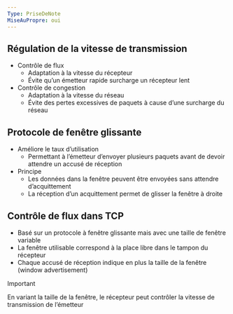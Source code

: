 ```yaml
---
Type: PriseDeNote
MiseAuPropre: oui
---
```


## Régulation de la vitesse de transmission
- Contrôle de flux
	- Adaptation à la vitesse du récepteur
	- Évite qu’un émetteur rapide surcharge un récepteur lent
- Contrôle de congestion
	- Adaptation à la vitesse du réseau
	- Évite des pertes excessives de paquets à cause d’une surcharge du réseau

## Protocole de fenêtre glissante
- Améliore le taux d’utilisation
	- Permettant à l’émetteur d’envoyer plusieurs paquets avant de devoir attendre un accusé de réception
- Principe
	- Les données dans la fenêtre peuvent être envoyées sans attendre d’acquittement
	- La réception d’un acquittement permet de glisser la fenêtre à droite

## Contrôle de flux dans TCP
- Basé sur un protocole à fenêtre glissante mais avec une taille de fenêtre variable
- La fenêtre utilisable correspond à la place libre dans le tampon du récepteur 
- Chaque accusé de réception indique en plus la taille de la fenêtre (window advertisement)

>[!important]
>En variant la taille de la fenêtre, le récepteur peut contrôler la vitesse de transmission de l’émetteur

